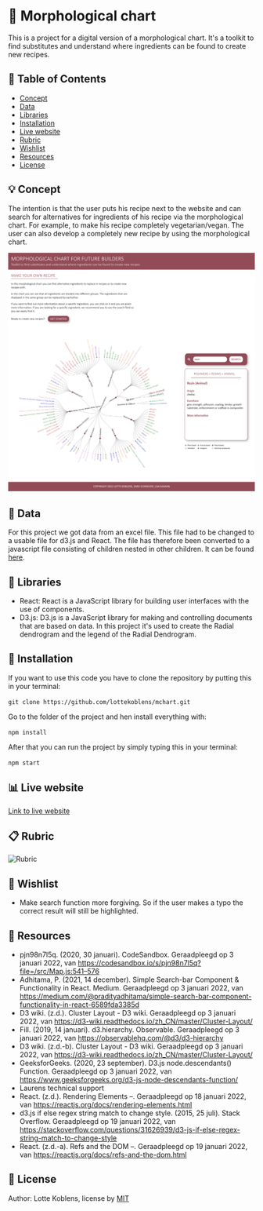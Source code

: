 # :microscope: Morphological chart

This is a project for a digital version of a morphological chart. It's a toolkit to find substitutes and understand where ingredients can be found to create new recipes.

## :bookmark_tabs:	 Table of Contents

* [Concept](https://github.com/lottekoblens/mchart#bulb-concept)
* [Data](https://github.com/lottekoblens/mchart#file_folder-data)
* [Libraries](https://github.com/lottekoblens/mchart#card_index-libraries)
* [Installation](https://github.com/lottekoblens/mchart#wrench-installation)
* [Live website](https://github.com/lottekoblens/mchart#bar_chart-live-website)
* [Rubric](https://github.com/lottekoblens/mchart#clipboard-rubric)
* [Wishlist](https://github.com/lottekoblens/mchart#pencil-wishlist)
* [Resources](https://github.com/lottekoblens/mchart#mag_right-resources)
* [License](https://github.com/lottekoblens/mchart#page_with_curl-license)

## :bulb: Concept

The intention is that the user puts his recipe next to the website and can search for alternatives for ingredients of his recipe via the morphological chart. For example, to make his recipe completely vegetarian/vegan. The user can also develop a completely new recipe by using the morphological chart.

![Concept](https://github.com/lottekoblens/mchart/blob/master/public/concept.png)

## :file_folder: Data 

For this project we got data from an excel file. This file had to be changed to a usable file for d3.js and React. The file has therefore been converted to a javascript file consisting of children nested in other children. It can be found [here](https://github.com/lottekoblens/mchart/blob/master/src/data.js).

## :card_index: Libraries

* React: React is a JavaScript library for building user interfaces with the use of components.
* D3.js: D3.js is a JavaScript library for making and controlling documents that are based on data. In this project it's used to create the Radial dendrogram and the legend of the Radial Dendrogram.

## :wrench: Installation

If you want to use this code you have to clone the repository by putting this in your terminal:

``` git clone https://github.com/lottekoblens/mchart.git ```

Go to the folder of the project and hen install everything with:

``` npm install ```

After that you can run the project by simply typing this in your terminal:

``` npm start ```

## :bar_chart: Live website

[Link to live website](https://mchart.vercel.app/)

## :clipboard: Rubric

![Rubric](https://github.com/lottekoblens/mchart/blob/master/public/rubric.png)

## :pencil: Wishlist

* Make search function more forgiving. So if the user makes a typo the correct result will still be highlighted.

## :mag_right: Resources

* pjn98n7l5q. (2020, 30 januari). CodeSandbox. Geraadpleegd op 3 januari 2022, van https://codesandbox.io/s/pjn98n7l5q?file=/src/Map.js:541–576
* Adhitama, P. (2021, 14 december). Simple Search-bar Component & Functionality in React. Medium. Geraadpleegd op 3 januari 2022, van https://medium.com/@pradityadhitama/simple-search-bar-component-functionality-in-react-6589fda3385d
* D3 wiki. (z.d.). Cluster Layout - D3 wiki. Geraadpleegd op 3 januari 2022, van https://d3-wiki.readthedocs.io/zh_CN/master/Cluster-Layout/
* Fill. (2019, 14 januari). d3.hierarchy. Observable. Geraadpleegd op 3 januari 2022, van https://observablehq.com/@d3/d3-hierarchy
* D3 wiki. (z.d.-b). Cluster Layout - D3 wiki. Geraadpleegd op 3 januari 2022, van https://d3-wiki.readthedocs.io/zh_CN/master/Cluster-Layout/
* GeeksforGeeks. (2020, 23 september). D3.js node.descendants() Function. Geraadpleegd op 3 januari 2022, van https://www.geeksforgeeks.org/d3-js-node-descendants-function/
* Laurens technical support
* React. (z.d.). Rendering Elements –. Geraadpleegd op 18 januari 2022, van https://reactjs.org/docs/rendering-elements.html
* d3.js if else regex string match to change style. (2015, 25 juli). Stack Overflow. Geraadpleegd op 19 januari 2022, van https://stackoverflow.com/questions/31626939/d3-js-if-else-regex-string-match-to-change-style
* React. (z.d.-a). Refs and the DOM –. Geraadpleegd op 19 januari 2022, van https://reactjs.org/docs/refs-and-the-dom.html

## :page_with_curl: License

Author: Lotte Koblens, license by [MIT](https://github.com/lottekoblens/mchart/blob/master/LICENSE)

